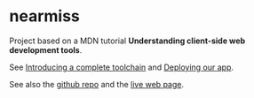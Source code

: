 # nearmiss

Project based on a MDN tutorial **Understanding client-side web development tools**.

See [Introducing a complete toolchain](https://developer.mozilla.org/en-US/docs/Learn/Tools_and_testing/Understanding_client-side_tools/Introducing_complete_toolchain) and [Deploying our app](https://developer.mozilla.org/en-US/docs/Learn/Tools_and_testing/Understanding_client-side_tools/Deployment).

See also the [github repo](https://github.com/remy/mdn-will-it-miss) and the [live web page](https://near-misses.netlify.app/).